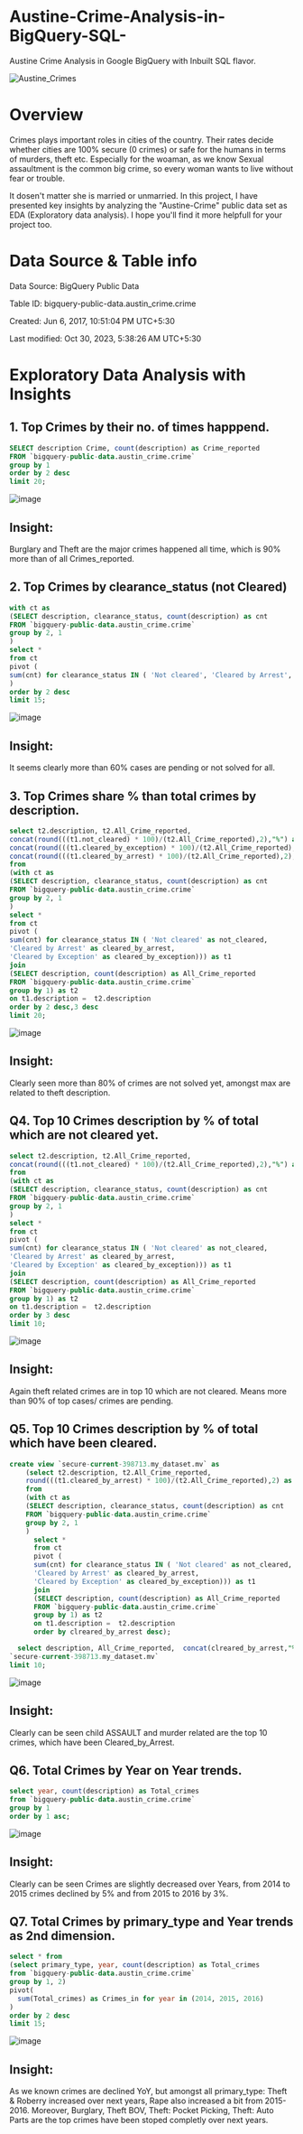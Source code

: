 # Austine-Crime-Analysis-in-BigQuery-SQL-
Austine Crime Analysis in Google BigQuery with Inbuilt SQL flavor.

![Austine_Crimes](https://github.com/mustafaCLI/Austine-Crime-Analysis-in-Bigquery-SQL-/assets/121651184/8b9dee46-c206-4efe-ae3c-71ac42b96e43)

# Overview
Crimes plays important roles in cities of the country. Their rates decide whether cities are 100% secure (0 crimes) or safe for the humans in terms of murders, theft etc.
Especially for the woaman, as we know Sexual assaultment is the common big crime, so every woman wants to live without fear or trouble. 

It dosen't matter she is married or unmarried.
In this project, I have presented key insights by analyzing the "Austine-Crime" public data set as EDA (Exploratory data analysis). I hope you'll find it more helpfull for your project too.

# Data Source & Table info
Data Source:     BigQuery Public Data

Table ID:        bigquery-public-data.austin_crime.crime

Created:         Jun 6, 2017, 10:51:04 PM UTC+5:30

Last modified:   Oct 30, 2023, 5:38:26 AM UTC+5:30

# Exploratory Data Analysis with Insights
## 1. Top Crimes by their no. of times happpend.
``` sql
SELECT description Crime, count(description) as Crime_reported
FROM `bigquery-public-data.austin_crime.crime` 
group by 1
order by 2 desc
limit 20;
```
![image](https://github.com/mustafaCLI/Austine-Crime-Analysis-in-Bigquery-SQL-/assets/121651184/621e15a5-bad2-4431-b8c6-902402b64843)
## Insight:
Burglary and Theft are the major crimes happened all time, which is 90% more than of all Crimes_reported.

## 2. Top Crimes by clearance_status (not Cleared)
``` sql
with ct as
(SELECT description, clearance_status, count(description) as cnt
FROM `bigquery-public-data.austin_crime.crime` 
group by 2, 1
)
select *
from ct
pivot (
sum(cnt) for clearance_status IN ( 'Not cleared', 'Cleared by Arrest', 'Cleared by Exception')
)
order by 2 desc
limit 15;
```
![image](https://github.com/mustafaCLI/Austine-Crime-Analysis-in-Bigquery-SQL-/assets/121651184/5d457cb7-a463-40f4-8334-64a7441c2537)
## Insight:
It seems clearly more than 60% cases are pending or not solved for all.

## 3. Top Crimes share %  than total crimes by description.  

``` sql
select t2.description, t2.All_Crime_reported,  
concat(round(((t1.not_cleared) * 100)/(t2.All_Crime_reported),2),"%") as not_clreared,
concat(round(((t1.cleared_by_exception) * 100)/(t2.All_Crime_reported),2),"%") as cleared_by_exception,
concat(round(((t1.cleared_by_arrest) * 100)/(t2.All_Crime_reported),2),"%") as cleared_by_arrest 
from
(with ct as
(SELECT description, clearance_status, count(description) as cnt
FROM `bigquery-public-data.austin_crime.crime` 
group by 2, 1
)
select *
from ct
pivot (
sum(cnt) for clearance_status IN ( 'Not cleared' as not_cleared, 
'Cleared by Arrest' as cleared_by_arrest, 
'Cleared by Exception' as cleared_by_exception))) as t1
join 
(SELECT description, count(description) as All_Crime_reported
FROM `bigquery-public-data.austin_crime.crime` 
group by 1) as t2
on t1.description =  t2.description
order by 2 desc,3 desc
limit 20;
```
![image](https://github.com/mustafaCLI/Austine-Crime-Analysis-in-Bigquery-SQL-/assets/121651184/2edb7037-26e5-4b46-932e-c7f62e49c50e)
## Insight:
Clearly seen more than 80% of crimes are not solved yet, amongst max are related to theft description.
## Q4. Top 10 Crimes description by % of total which are not cleared yet.
``` sql
select t2.description, t2.All_Crime_reported,  
concat(round(((t1.not_cleared) * 100)/(t2.All_Crime_reported),2),"%") as not_clreared,
from
(with ct as
(SELECT description, clearance_status, count(description) as cnt
FROM `bigquery-public-data.austin_crime.crime` 
group by 2, 1
)
select *
from ct
pivot (
sum(cnt) for clearance_status IN ( 'Not cleared' as not_cleared, 
'Cleared by Arrest' as cleared_by_arrest, 
'Cleared by Exception' as cleared_by_exception))) as t1
join 
(SELECT description, count(description) as All_Crime_reported
FROM `bigquery-public-data.austin_crime.crime` 
group by 1) as t2
on t1.description =  t2.description
order by 3 desc
limit 10;
```
![image](https://github.com/mustafaCLI/Austine-Crime-Analysis-in-Bigquery-SQL-/assets/121651184/e2fe8b2a-bf89-4ad1-9e7f-4444e69e91d4)

## Insight:
Again theft related crimes are in top 10 which are not cleared. Means more than 90% of top cases/ crimes are pending. 

## Q5. Top 10 Crimes description by % of total which have been cleared.
``` sql
create view `secure-current-398713.my_dataset.mv` as
    (select t2.description, t2.All_Crime_reported,  
    round(((t1.cleared_by_arrest) * 100)/(t2.All_Crime_reported),2) as clreared_by_arrest,
    from
    (with ct as
    (SELECT description, clearance_status, count(description) as cnt
    FROM `bigquery-public-data.austin_crime.crime` 
    group by 2, 1
    )
      select *
      from ct
      pivot (
      sum(cnt) for clearance_status IN ( 'Not cleared' as not_cleared, 
      'Cleared by Arrest' as cleared_by_arrest, 
      'Cleared by Exception' as cleared_by_exception))) as t1
      join 
      (SELECT description, count(description) as All_Crime_reported
      FROM `bigquery-public-data.austin_crime.crime` 
      group by 1) as t2
      on t1.description =  t2.description
      order by clreared_by_arrest desc);

  select description, All_Crime_reported,  concat(clreared_by_arrest,"%") as Cleared_by_Arest from
`secure-current-398713.my_dataset.mv`
limit 10;

```
![image](https://github.com/mustafaCLI/Austine-Crime-Analysis-in-Bigquery-SQL-/assets/121651184/0d5ad0e8-8844-4d07-a7b6-629e75166d59)


## Insight:
Clearly can be seen child ASSAULT and murder related are the top 10 crimes, which have been Cleared_by_Arrest.

## Q6. Total Crimes by Year on Year trends.
  ``` sql
  select year, count(description) as Total_crimes
  from `bigquery-public-data.austin_crime.crime` 
  group by 1
  order by 1 asc;
```
![image](https://github.com/mustafaCLI/Austine-Crime-Analysis-in-Bigquery-SQL-/assets/121651184/3c4c941a-da66-471e-b374-22b06c1970c2)

## Insight:
Clearly can be seen Crimes are slightly decreased over Years, from 2014 to 2015 crimes declined by 5% and from 2015 to 2016 by 3%.
## Q7. Total Crimes by primary_type and Year trends as 2nd dimension.
  ``` sql
  select * from
  (select primary_type, year, count(description) as Total_crimes
  from `bigquery-public-data.austin_crime.crime` 
  group by 1, 2)
  pivot(
    sum(Total_crimes) as Crimes_in for year in (2014, 2015, 2016)
  )
  order by 2 desc
  limit 15;
```
![image](https://github.com/mustafaCLI/Austine-Crime-Analysis-in-Bigquery-SQL-/assets/121651184/eb4922d4-3534-47dd-9e19-163363f81a8c)
## Insight:
As we known crimes are declined YoY, but amongst all primary_type: Theft & Roberry increased over next years, Rape also increased a bit from 2015-2016. Moreover, Burglary, Theft BOV, Theft: Pocket Picking, Theft: Auto Parts are the top crimes have been stoped completly over next years. 









